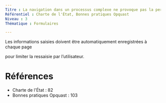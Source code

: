 ```yaml
---
Titre : La navigation dans un processus complexe ne provoque pas la perte des données précédemment soumises.
Référentiel : Charte de l'État, Bonnes pratiques Opquast
Niveau : 3
Thématique : Formulaires

---
```

Les informations saisies doivent être automatiquement enregistrées à chaque page

pour limiter la ressaisie par l’utilisateur.

# Références

*   Charte de l'État : 82
*   Bonnes pratiques Opquast : 103